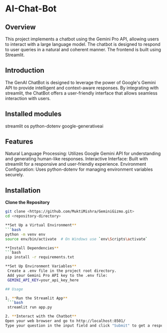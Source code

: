 # AI-Chat-Bot

## Overview
This project implements a chatbot using the Gemini Pro API, allowing users to interact with a large language model. The chatbot is designed to respond to user queries in a natural and coherent manner. The frontend is built using Streamlit.

## Introduction
The GenAI ChatBot is designed to leverage the power of Google's Gemini API to provide intelligent and context-aware responses. By integrating with streamlit, the ChatBot offers a user-friendly interface that allows seamless interaction with users.

## Installed modules 
streamlit
os
python-dotenv
google-generativeai

## Features
Natural Language Processing: Utilizes Google Gemini API for understanding and generating human-like responses.
Interactive Interface: Built with streamlit for a responsive and user-friendly experience.
Environment Configuration: Uses python-dotenv for managing environment variables securely.


## Installation

**Clone the Repository**
   ```bash
   git clone <https://github.com/MuktiMishra/GeminiGizmo.git>
   cd <repository-directory>

**Set Up a Virtual Environment**
   ```bash
   python -m venv env
   source env/bin/activate  # On Windows use `env\Scripts\activate`

**Install Dependencies**
   ```bash
   pip install -r requirements.txt
 
**Set Up Environment Variables**
    Create a .env file in the project root directory.
    Add your Gemini Pro API key to the .env file:
    GEMINI_API_KEY=your_api_key_here

## Usage
 
1. **Run the Streamlit App**
    ```bash
    streamlit run app.py

2. **Interact with the Chatbot**
   Open your web browser and go to http://localhost:8501/
   Type your question in the input field and click "Submit" to get a response from the chatbot.



